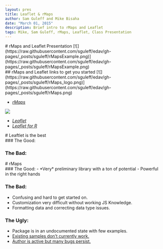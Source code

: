 ```yaml
---
layout: pres
title: Leaflet & rMaps
author: Sam Guleff and Mike Bisaha
date: "March 01, 2015"
description: Brief intro to rMaps and Leaflet
tags: Mike, Sam Guleff, rMaps, Leaflet, Class Presentation
---
```

<section>
	<section>
# rMaps and Leaflet Presentation
[![](https://raw.githubusercontent.com/sguleff/edav/gh-pages/_posts/sguleff/rMapsExample.png)](https://raw.githubusercontent.com/sguleff/edav/gh-pages/_posts/sguleff/rMapsExample.png)

</section>
	<section>
## rMaps and Leaflet links to get you started
[![](https://raw.githubusercontent.com/sguleff/edav/gh-pages/_posts/sguleff/rMaps_logo.png)](https://raw.githubusercontent.com/sguleff/edav/gh-pages/_posts/sguleff/rMaps.png)

* [*rMaps*](http://rmaps.github.io)

[![](https://raw.githubusercontent.com/sguleff/edav/gh-pages/_posts/sguleff/Leaflet_logo.png)](https://raw.githubusercontent.com/sguleff/edav/gh-pages/_posts/sguleff/Leaflet_logo.png)

* [*Leaflet*](http://leafletjs.com)
* [*Leaflet for R*](http://rstudio.github.io/leaflet/)
</section>
</section>

<section>
	<section>
# Leaftlet is the best
</section>
	<section>
### The Good:
		
###  The Bad:

</section>
</section>

<section>
	<section>
# rMaps
</section>
	<section>
### The Good:
- *Very* preliminary library with a ton of potential
- Powerful in the right hands


###  The Bad:
- Confusing and hard to get started on.
- Customization very difficult without working JS Knowledge.
- Formatting data and correcting data type issues.


### The Ugly:
- Package is in an undocumented state with few examples.
- [Existing samples don't currently work.](http://bl.ocks.org/ramnathv/raw/8970935/mymap.html)
- [Author is active but many bugs persist.](https://github.com/ramnathv/rMaps/issues/1)
		
</section>
</section>






